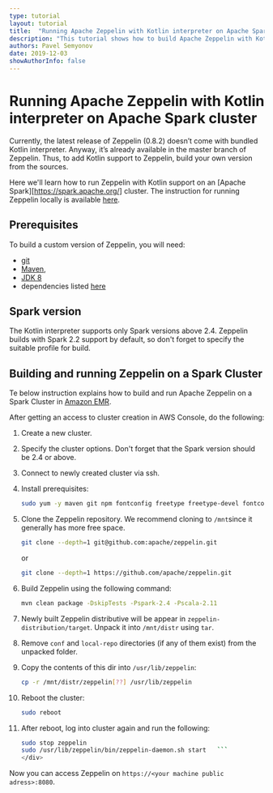 ```yaml
---
type: tutorial
layout: tutorial
title:  "Running Apache Zeppelin with Kotlin interpreter on Apache Spark cluster"
description: "This tutorial shows how to build Apache Zeppelin with Kotlin support from sources and run it on a Spark Cluster."
authors: Pavel Semyonov
date: 2019-12-03
showAuthorInfo: false
---
```


# Running Apache Zeppelin with Kotlin interpreter on Apache Spark cluster

Currently, the latest release of Zeppelin (0.8.2) doesn’t come with bundled Kotlin interpreter.
Anyway, it’s already available in the master branch of Zeppelin.
Thus, to add Kotlin support to Zeppelin, build your own version from the sources.

Here we'll learn how to run Zeppelin with Kotlin support on an [Apache Spark][https://spark.apache.org/] cluster.
The instruction for running Zeppelin locally is available [here](/docs/reference/data-science-overview.html#zeppelin-interpreter). 

## Prerequisites

To build a custom version of Zeppelin, you will need:

* [git](https://git-scm.com/)
* [Maven](https://maven.apache.org/install.html),
* [JDK 8](https://www.oracle.com/technetwork/java/javase/downloads/jdk8-downloads-2133151.html)
* dependencies listed [here](https://zeppelin.apache.org/docs/latest/setup/basics/how_to_build.html#build-requirements)

## Spark version

The Kotlin interpreter supports only Spark versions above 2.4. Zeppelin builds with Spark 2.2 support
by default, so don't forget to specify the suitable profile for build.

## Building and running Zeppelin on a Spark Cluster

Te below instruction explains how to build and run Apache Zeppelin on a Spark Cluster in [Amazon EMR](https://aws.amazon.com/emr/).

After getting an access to cluster creation in AWS Console, do the following:

1. Create a new cluster.

1. Specify the cluster options. Don't forget that the Spark version should be 2.4 or above.
    
1. Connect to newly created cluster via ssh.

1. Install prerequisites:
   <div class="sample" markdown="1" mode="shell" theme="idea">

   ```bash
   sudo yum -y maven git npm fontconfig freetype freetype-devel fontconfig-devel libstdc++ R
   ```
   </div>

1. Clone the Zeppelin repository. We recommend cloning to `/mnt`since it generally has more free space.

   <div class="sample" markdown="1" mode="shell" theme="idea">

   ```bash
   git clone --depth=1 git@github.com:apache/zeppelin.git
   ```
   </div>

   or

   <div class="sample" markdown="1" mode="shell" theme="idea">

   ```bash
   git clone --depth=1 https://github.com/apache/zeppelin.git
   ```
   </div>

1. Build Zeppelin using the following command:

   <div class="sample" markdown="1" mode="shell" theme="idea">

   ```bash
   mvn clean package -DskipTests -Pspark-2.4 -Pscala-2.11
   ```
   </div>

1. Newly built Zeppelin distributive will be appear in `zeppelin-distribution/target`.
    Unpack it into `/mnt/distr` using `tar`.
    
1. Remove `conf` and `local-repo` directories (if any of them exist) from the unpacked folder.

1. Copy the contents of this dir into `/usr/lib/zeppelin`:
   <div class="sample" markdown="1" mode="shell" theme="idea">

   ```bash
   cp -r /mnt/distr/zeppelin[??] /usr/lib/zeppelin
   ```
   </div>
   
1. Reboot the cluster:
   <div class="sample" markdown="1" mode="shell" theme="idea">

   ```bash
   sudo reboot
   ```
   </div>
   
1. After reboot, log into cluster again and run the following:
   <div class="sample" markdown="1" mode="shell" theme="idea">

   ```bash
   sudo stop zeppelin
   sudo /usr/lib/zeppelin/bin/zeppelin-daemon.sh start   ```
   </div>
   
Now you can access Zeppelin on `https://<your machine public adress>:8080`.